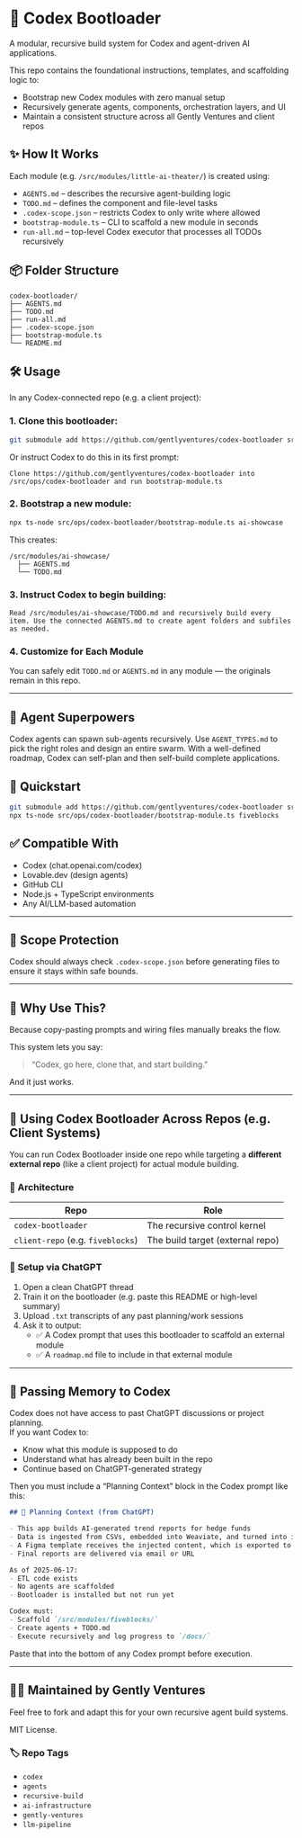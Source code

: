 # 🧠 Codex Bootloader

A modular, recursive build system for Codex and agent-driven AI applications.

This repo contains the foundational instructions, templates, and scaffolding logic to:

- Bootstrap new Codex modules with zero manual setup
- Recursively generate agents, components, orchestration layers, and UI
- Maintain a consistent structure across all Gently Ventures and client repos

## ✨ How It Works

Each module (e.g. `/src/modules/little-ai-theater/`) is created using:

- `AGENTS.md` – describes the recursive agent-building logic
- `TODO.md` – defines the component and file-level tasks
- `.codex-scope.json` – restricts Codex to only write where allowed
- `bootstrap-module.ts` – CLI to scaffold a new module in seconds
- `run-all.md` – top-level Codex executor that processes all TODOs recursively

## 📦 Folder Structure

```
codex-bootloader/
├── AGENTS.md
├── TODO.md
├── run-all.md
├── .codex-scope.json
├── bootstrap-module.ts
└── README.md
```

## 🛠️ Usage

In any Codex-connected repo (e.g. a client project):

### 1. Clone this bootloader:

```bash
git submodule add https://github.com/gentlyventures/codex-bootloader src/ops/codex-bootloader
```

Or instruct Codex to do this in its first prompt:

```
Clone https://github.com/gentlyventures/codex-bootloader into /src/ops/codex-bootloader and run bootstrap-module.ts
```

### 2. Bootstrap a new module:

```bash
npx ts-node src/ops/codex-bootloader/bootstrap-module.ts ai-showcase
```

This creates:

```
/src/modules/ai-showcase/
  ├── AGENTS.md
  └── TODO.md
```

### 3. Instruct Codex to begin building:

```
Read /src/modules/ai-showcase/TODO.md and recursively build every item. Use the connected AGENTS.md to create agent folders and subfiles as needed.
```

### 4. Customize for Each Module

You can safely edit `TODO.md` or `AGENTS.md` in any module — the originals remain in this repo.

---

## 🔮 Agent Superpowers

Codex agents can spawn sub-agents recursively. Use `AGENT_TYPES.md` to pick the right roles and design an entire swarm. With a well-defined roadmap, Codex can self-plan and then self-build complete applications.

## 🚀 Quickstart

```bash
git submodule add https://github.com/gentlyventures/codex-bootloader src/ops/codex-bootloader
npx ts-node src/ops/codex-bootloader/bootstrap-module.ts fiveblocks
```

## ✅ Compatible With

* Codex (chat.openai.com/codex)
* Lovable.dev (design agents)
* GitHub CLI
* Node.js + TypeScript environments
* Any AI/LLM-based automation

---

## 🔐 Scope Protection

Codex should always check `.codex-scope.json` before generating files to ensure it stays within safe bounds.

---

## 🧭 Why Use This?

Because copy-pasting prompts and wiring files manually breaks the flow.

This system lets you say:

> “Codex, go here, clone that, and start building.”

And it just works.

---

## 📡 Using Codex Bootloader Across Repos (e.g. Client Systems)

You can run Codex Bootloader inside one repo while targeting a **different external repo** (like a client project) for actual module building.

### 🧠 Architecture

| Repo | Role |
|------|------|
| `codex-bootloader` | The recursive control kernel |
| `client-repo` (e.g. `fiveblocks`) | The build target (external repo) |

### 🧪 Setup via ChatGPT

1. Open a clean ChatGPT thread
2. Train it on the bootloader (e.g. paste this README or high-level summary)
3. Upload `.txt` transcripts of any past planning/work sessions
4. Ask it to output:
   - ✅ A Codex prompt that uses this bootloader to scaffold an external module
   - ✅ A `roadmap.md` file to include in that external module

---

## 🧠 Passing Memory to Codex

Codex does not have access to past ChatGPT discussions or project planning.  
If you want Codex to:

- Know what this module is supposed to do
- Understand what has already been built in the repo
- Continue based on ChatGPT-generated strategy

Then you must include a “Planning Context” block in the Codex prompt like this:

```markdown
## 🧠 Planning Context (from ChatGPT)

- This app builds AI-generated trend reports for hedge funds
- Data is ingested from CSVs, embedded into Weaviate, and turned into insights via RAG
- A Figma template receives the injected content, which is exported to PDF
- Final reports are delivered via email or URL

As of 2025-06-17:
- ETL code exists
- No agents are scaffolded
- Bootloader is installed but not run yet

Codex must:
- Scaffold `/src/modules/fiveblocks/`
- Create agents + TODO.md
- Execute recursively and log progress to `/docs/`
```

Paste that into the bottom of any Codex prompt before execution.

---

## 🧑‍💻 Maintained by Gently Ventures

Feel free to fork and adapt this for your own recursive agent build systems.

MIT License.

### 🏷️ Repo Tags

- `codex`
- `agents`
- `recursive-build`
- `ai-infrastructure`
- `gently-ventures`
- `llm-pipeline`
